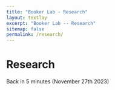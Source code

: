 ```yaml
---
title: "Booker Lab - Research"
layout: textlay
excerpt: "Booker Lab -- Research"
sitemap: false
permalink: /research/
---
```


# Research

Back in 5 minutes (November 27th 2023)
